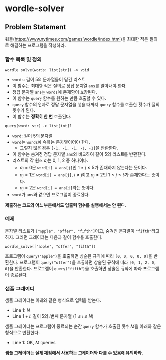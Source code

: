 # wordle-solver

## Problem Statement
워들(https://www.nytimes.com/games/wordle/index.html)을 최대한 적은 질의로 해결하는 프로그램을 작성하라.

### 함수 목록 및 정의
```
wordle_solve(words: list[str]) -> void
```
- `words`: 길이 5의 문자열들이 담긴 리스트
- 이 함수는 최대한 적은 질의로 정답 문자열 `ans`를 알아내야 한다.
- 정답 문자열 `ans`는 `words`에 존재함이 보장된다.
- 이 함수는 `query` 함수를 원하는 만큼 호출할 수 있다.
- `query` 함수의 인자로 정답 문자열을 넣을 때까지 `query` 함수를 호출한 횟수가 질의 횟수가 된다.
- 이 함수는 **정확히 한 번** 호출된다.

```
query(word: str) -> list[int]?
```
- `word`: 길이 5의 문자열
- `word`는 `words`에 속하는 문자열이어야 한다.
  - 그렇지 않은 경우 `[-1, -1, -1, -1, -1]`을 반환한다.
- 이 함수는 숨겨진 정답 문자열 `ans`와 비교하여 길이 5의 리스트를 반환한다.
- 리스트의 각 원소 $a_i$는 0, 1, 2 중 하나이다.
  - $a_i = 0$은 `word[i] = ans[j]`인 $1 \leq j \leq 5$가 존재하지 않는다는 뜻이다.
  - $a_i = 1$은 `word[i] = ans[j]`, $i \neq j$이고 $a_j \neq 2$인 $1 \leq j \leq 5$가 존재한다는 뜻이다.
  - $a_i = 2$은 `word[i] = ans[i]`라는 뜻이다.
- `word`가 `ans`와 같으면 프로그램이 종료된다.

**제출하는 코드의 어느 부분에서도 입출력 함수를 실행해서는 안 된다.**

### 예제

문자열 리스트가 `["apple", "offer", "fifth"]`이고, 숨겨진 문자열이 `"fifth"`라고 하자. 그러면 그레이더는 다음과 같이 함수를 호출한다.
```
wordle_solve(["apple", "offer", "fifth"])
```
프로그램이 `query("apple")`을 호출하면 상술된 규칙에 따라 `[0, 0, 0, 0, 0]`을 반환한다.
프로그램이 `query("offer")`을 호출하면 상술된 규칙에 따라 `[0, 1, 2, 0, 0]`을 반환한다.
프로그램이 `query("fifth")`을 호출하면 상술된 규칙에 따라 프로그램이 종료된다.

### 샘플 그레이더

샘플 그레이더는 아래와 같은 형식으로 입력을 받는다.
- Line 1: $N$
- Line $1+i$: 길이 5의 $i$번째 문자열 $(1 \leq i \leq N)$

샘플 그레이더는 프로그램이 종료되는 순간 `query` 함수가 호출된 횟수 $M$을 아래와 같은 형식으로 반환한다.
- Line 1: OK, $M$ queries

**샘플 그레이더는 실제 채점에서 사용하는 그레이더와 다를 수 있음에 유의하라.**
